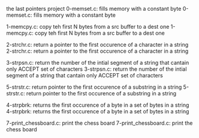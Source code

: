 the last pointers project 
0-memset.c: fills memory with a constant byte
0-memset.c: fills memory with a constant byte

1-memcpy.c: copy teh first N bytes from a src buffer to a dest one
1-memcpy.c: copy teh first N bytes from a src buffer to a dest one

2-strchr.c: return a pointer to the first occurence of a character in a string
2-strchr.c: return a pointer to the first occurence of a character in a string

3-strpsn.c: return the number of the intial segment of a string that cantain only ACCEPT set of characters
3-strpsn.c: return the number of the intial segment of a string that cantain only ACCEPT set of characters

5-strstr.c: return pointer to the first occurence of a substring in a string
5-strstr.c: return pointer to the first occurence of a substring in a string

4-strpbrk: returns the first occurence of a byte in a set of bytes in a string
4-strpbrk: returns the first occurence of a byte in a set of bytes in a string

7-print_chessboard.c: print the chess board
7-print_chessboard.c: print the chess board

